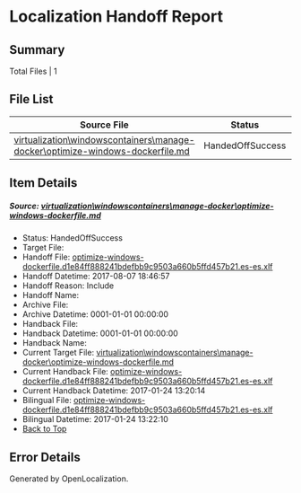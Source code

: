 # <a name='report-top'></a> Localization Handoff Report

## Summary
 Total Files | 1

## File List
 Source File | Status | Details 
 ----------- | ------ | ------- 
 [virtualization\windowscontainers\manage-docker\optimize-windows-dockerfile.md](https://github.com/Microsoft/Virtualization-Documentation-Private/blob/48470217e479c49528d4d855c9aeeb89b68d6513/virtualization/windowscontainers/manage-docker/optimize-windows-dockerfile.md) | HandedOffSuccess | [Details](#b0e916520b3cbcf4fdd0e02bc8a4fd7042fd2b8b330)

## Item Details
##### <a name='b0e916520b3cbcf4fdd0e02bc8a4fd7042fd2b8b330'></a> Source: [virtualization\windowscontainers\manage-docker\optimize-windows-dockerfile.md](https://github.com/Microsoft/Virtualization-Documentation-Private/blob/48470217e479c49528d4d855c9aeeb89b68d6513/virtualization/windowscontainers/manage-docker/optimize-windows-dockerfile.md)
* Status: HandedOffSuccess
* Target File: 
* Handoff File: [optimize-windows-dockerfile.d1e84ff888241bdefbb9c9503a660b5ffd457b21.es-es.xlf](https://github.com/MicrosoftDocs/Virtualization-Documentation-Private.handoff/blob/fb2de86d204d129b59b72f7f261ce4599461581a/ol-handoff/MicrosoftDocs/Virtualization-Documentation-Private.es-es/live/optimize-windows-dockerfile.d1e84ff888241bdefbb9c9503a660b5ffd457b21.es-es.xlf)
* Handoff Datetime: 2017-08-07 18:46:57
* Handoff Reason: Include
* Handoff Name: 
* Archive File: 
* Archive Datetime: 0001-01-01 00:00:00
* Handback File: 
* Handback Datetime: 0001-01-01 00:00:00
* Handback Name: 
* Current Target File: [virtualization\windowscontainers\manage-docker\optimize-windows-dockerfile.md](https://github.com/MicrosoftDocs/Virtualization-Documentation-Private.es-es/blob/f2a4e20986a5d63d60d66622c5c1711e3727c682/virtualization/windowscontainers/manage-docker/optimize-windows-dockerfile.md)
* Current Handback File: [optimize-windows-dockerfile.d1e84ff888241bdefbb9c9503a660b5ffd457b21.es-es.xlf](https://github.com/MicrosoftDocs/Virtualization-Documentation-Private.handback/blob/1ee88256307e4c38bdf3fbf87839432770c5bf77/ol-handback/Microsoft/Virtualization-Documentation-Private.es-es/live/optimize-windows-dockerfile.d1e84ff888241bdefbb9c9503a660b5ffd457b21.es-es.xlf)
* Current Handback Datetime: 2017-01-24 13:20:14
* Bilingual File: [optimize-windows-dockerfile.d1e84ff888241bdefbb9c9503a660b5ffd457b21.es-es.xlf](https://github.com/MicrosoftDocs/Virtualization-Documentation-Private.handback/blob/1ee88256307e4c38bdf3fbf87839432770c5bf77/ol-handback/Microsoft/Virtualization-Documentation-Private.es-es/live/optimize-windows-dockerfile.d1e84ff888241bdefbb9c9503a660b5ffd457b21.es-es.xlf)
* Bilingual Datetime: 2017-01-24 13:22:10
* [Back to Top](#report-top)


## Error Details

Generated by OpenLocalization.
